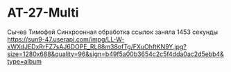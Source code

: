 # AT-27-Multi
Сычев Тимофей
Синхроонная обработка ссылок заняла 1453 секунды  
https://sun9-47.userapi.com/impg/LL-W-xWXdJEDxRrFZ7sAJ6DOPE_RL88m38ofTg/FXuOhftKN9Y.jpg?size=1280x688&quality=96&sign=b49f5a00b3654c2c5f4dda0ac2d5ebb4&type=album  
